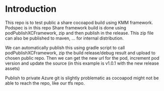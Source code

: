# Introduction 
This repo is to test public a share cocoapod build using KMM framework. 
Podspec is in this repo
Share framework build is done using podPublishXCFramework, zip and then publish in the release. This zip file can also be published to maven, ... for internal distribution. 

We can automatically publish this using gradle script to call podPublishXCFramework, zip the build release/debug result and upload to chosen public repo. Then we can get the new url for the pod, increment pod version and update the source (in this example is v1.0.1 with the new release assets)

Publish to private Azure git is slightly problematic as cocoapod might not be able to reach the repo, like our tfs repo. 
